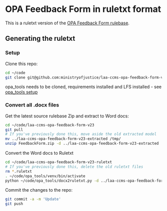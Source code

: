 # OPA Feedback Form in ruletxt format

This is a ruletxt version of the [OPA Feedback Form rulebase](https://github.com/ministryofjustice/laa-ccms-opa-feedback-form-v23).

## Generating the ruletxt

### Setup

Clone this repo:
```sh
cd ~/code
git clone git@github.com:ministryofjustice/laa-ccms-opa-feedback-form-v23-ruletxt.git
```

opa_tools needs to be cloned, requirements installed and LFS installed - see [opa_tools setup](https://github.com/ministryofjustice/opa_tools?#setup)

### Convert all .docx files

Get the latest source rulebase Zip and extract to Word docs:
```sh
cd ~/code/laa-ccms-opa-feedback-form-v23
git pull
# If you've previously done this, move aside the old extracted model
mv ../laa-ccms-opa-feedback-form-v23-extracted /tmp/
unzip FeedbackForm.zip -d ../laa-ccms-opa-feedback-form-v23-extracted
```

Convert the Word docs to Ruletxt
```sh
cd ~/code/laa-ccms-opa-feedback-form-v23-ruletxt
# If you've previously done this, delete the old ruletxt files
rm *.ruletxt
. ~/code/opa_tools/venv/bin/activate
python ~/code/opa_tools/docx2ruletxt.py -d ../laa-ccms-opa-feedback-form-v23-extracted/FeedbackForm/Rules -o ../laa-ccms-opa-feedback-form-v23-ruletxt
```

Commit the changes to the repo:
```sh
git commit -a -m 'Update'
git push
```
